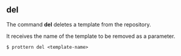 ## del

The command **del** deletes a template from the repository.

It receives the name of the template to be removed as a parameter.

```command
$ prottern del <template-name>
```